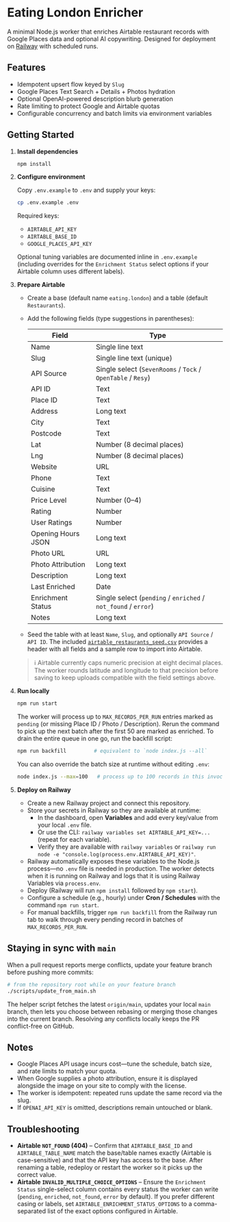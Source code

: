 # Eating London Enricher

A minimal Node.js worker that enriches Airtable restaurant records with Google Places data and optional AI copywriting. Designed for deployment on [Railway](https://railway.app/) with scheduled runs.

## Features

- Idempotent upsert flow keyed by `Slug`
- Google Places Text Search + Details + Photos hydration
- Optional OpenAI-powered description blurb generation
- Rate limiting to protect Google and Airtable quotas
- Configurable concurrency and batch limits via environment variables

## Getting Started

1. **Install dependencies**

   ```bash
   npm install
   ```

2. **Configure environment**

   Copy `.env.example` to `.env` and supply your keys:

   ```bash
   cp .env.example .env
   ```

   Required keys:

   - `AIRTABLE_API_KEY`
   - `AIRTABLE_BASE_ID`
   - `GOOGLE_PLACES_API_KEY`

   Optional tuning variables are documented inline in `.env.example` (including overrides for the `Enrichment Status` select options if your Airtable column uses different labels).

3. **Prepare Airtable**

   - Create a base (default name `eating.london`) and a table (default `Restaurants`).
   - Add the following fields (type suggestions in parentheses):

     | Field | Type |
     | --- | --- |
     | Name | Single line text |
     | Slug | Single line text (unique) |
     | API Source | Single select (`SevenRooms` / `Tock` / `OpenTable` / `Resy`) |
     | API ID | Text |
     | Place ID | Text |
     | Address | Long text |
     | City | Text |
     | Postcode | Text |
     | Lat | Number (8 decimal places) |
     | Lng | Number (8 decimal places) |
     | Website | URL |
     | Phone | Text |
     | Cuisine | Text |
     | Price Level | Number (0–4) |
     | Rating | Number |
     | User Ratings | Number |
     | Opening Hours JSON | Long text |
     | Photo URL | URL |
     | Photo Attribution | Long text |
     | Description | Long text |
     | Last Enriched | Date |
     | Enrichment Status | Single select (`pending` / `enriched` / `not_found` / `error`) |
     | Notes | Long text |

   - Seed the table with at least `Name`, `Slug`, and optionally `API Source` / `API ID`. The included [`airtable_restaurants_seed.csv`](./airtable_restaurants_seed.csv) provides a header with all fields and a sample row to import into Airtable.

   > ℹ️ Airtable currently caps numeric precision at eight decimal places. The worker rounds latitude and longitude to that precision before saving to keep uploads compatible with the field settings above.

4. **Run locally**

   ```bash
   npm run start
   ```

   The worker will process up to `MAX_RECORDS_PER_RUN` entries marked as `pending` (or missing Place ID / Photo / Description).
   Rerun the command to pick up the next batch after the first 50 are marked as enriched. To drain the entire queue in one go,
   run the backfill script:

   ```bash
   npm run backfill         # equivalent to `node index.js --all`
   ```

   You can also override the batch size at runtime without editing `.env`:

   ```bash
   node index.js --max=100   # process up to 100 records in this invocation
   ```

5. **Deploy on Railway**

   - Create a new Railway project and connect this repository.
   - Store your secrets in Railway so they are available at runtime:
     - In the dashboard, open **Variables** and add every key/value from your local `.env` file.
     - Or use the CLI: `railway variables set AIRTABLE_API_KEY=...` (repeat for each variable).
     - Verify they are available with `railway variables` or `railway run node -e "console.log(process.env.AIRTABLE_API_KEY)"`.
   - Railway automatically exposes these variables to the Node.js process—no `.env` file is needed in production. The worker detects when it is running on Railway and logs that it is using Railway Variables via `process.env`.
   - Deploy (Railway will run `npm install` followed by `npm start`).
   - Configure a schedule (e.g., hourly) under **Cron / Schedules** with the command `npm run start`.
   - For manual backfills, trigger `npm run backfill` from the Railway run tab to walk through every pending record in batches of
     `MAX_RECORDS_PER_RUN`.

## Staying in sync with `main`

When a pull request reports merge conflicts, update your feature branch before pushing more commits:

```bash
# from the repository root while on your feature branch
./scripts/update_from_main.sh
```

The helper script fetches the latest `origin/main`, updates your local `main` branch, then lets you choose between rebasing or merging those changes into the current branch. Resolving any conflicts locally keeps the PR conflict-free on GitHub.

## Notes

- Google Places API usage incurs cost—tune the schedule, batch size, and rate limits to match your quota.
- When Google supplies a photo attribution, ensure it is displayed alongside the image on your site to comply with the license.
- The worker is idempotent: repeated runs update the same record via the slug.
- If `OPENAI_API_KEY` is omitted, descriptions remain untouched or blank.

## Troubleshooting

- **Airtable `NOT_FOUND` (404)** – Confirm that `AIRTABLE_BASE_ID` and `AIRTABLE_TABLE_NAME` match the base/table names exactly (Airtable is case-sensitive) and that the API key has access to the base. After renaming a table, redeploy or restart the worker so it picks up the correct value.
- **Airtable `INVALID_MULTIPLE_CHOICE_OPTIONS`** – Ensure the `Enrichment Status` single-select column contains every status the worker can write (`pending`, `enriched`, `not_found`, `error` by default). If you prefer different casing or labels, set `AIRTABLE_ENRICHMENT_STATUS_OPTIONS` to a comma-separated list of the exact options configured in Airtable.
